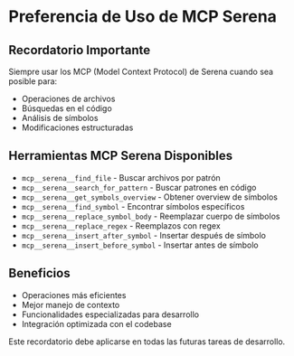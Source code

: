 # Preferencia de Uso de MCP Serena

## Recordatorio Importante
Siempre usar los MCP (Model Context Protocol) de Serena cuando sea posible para:
- Operaciones de archivos
- Búsquedas en el código
- Análisis de símbolos
- Modificaciones estructuradas

## Herramientas MCP Serena Disponibles
- `mcp__serena__find_file` - Buscar archivos por patrón
- `mcp__serena__search_for_pattern` - Buscar patrones en código
- `mcp__serena__get_symbols_overview` - Obtener overview de símbolos
- `mcp__serena__find_symbol` - Encontrar símbolos específicos
- `mcp__serena__replace_symbol_body` - Reemplazar cuerpo de símbolos
- `mcp__serena__replace_regex` - Reemplazos con regex
- `mcp__serena__insert_after_symbol` - Insertar después de símbolo
- `mcp__serena__insert_before_symbol` - Insertar antes de símbolo

## Beneficios
- Operaciones más eficientes
- Mejor manejo de contexto
- Funcionalidades especializadas para desarrollo
- Integración optimizada con el codebase

Este recordatorio debe aplicarse en todas las futuras tareas de desarrollo.